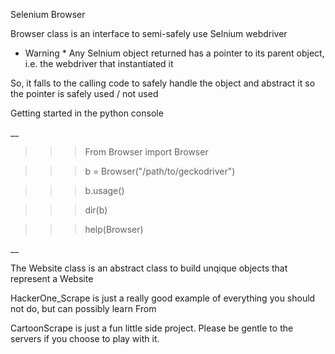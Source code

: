 Selenium Browser 

Browser class is an interface to semi-safely use Selnium webdriver

* Warning * Any Selnium object returned has a pointer to its parent object, i.e. the webdriver that instantiated it

So, it falls to the calling code to safely handle the object and abstract it so the pointer is safely used / not used

Getting started in the python console

__
>>> From Browser import Browser

>>> b = Browser("/path/to/geckodriver")

>>> b.usage()

>>> dir(b)

>>> help(Browser)
>>> 
__

The Website class is an abstract class to build unqique objects that represent a Website

HackerOne_Scrape is just a really good example of everything you should not do, but can possibly learn From

CartoonScrape is just a fun little side project. Please be gentle to the servers if you choose to play with it.
